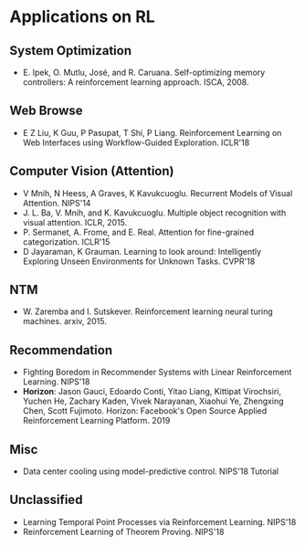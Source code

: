# Applications on RL

## System Optimization
- E. Ipek, O. Mutlu, José, and R. Caruana. Self-optimizing memory controllers: A reinforcement learning approach. ISCA, 2008.

## Web Browse
- E Z Liu, K Guu, P Pasupat, T Shi, P Liang. Reinforcement Learning on Web Interfaces using Workflow-Guided Exploration. ICLR'18

## Computer Vision (Attention)
- V Mnih, N Heess, A Graves, K Kavukcuoglu. Recurrent Models of Visual Attention. NIPS'14
- J. L. Ba, V. Mnih, and K. Kavukcuoglu. Multiple object recognition with visual attention. ICLR, 2015.
- P. Sermanet, A. Frome, and E. Real. Attention for fine-grained categorization. ICLR'15
- D Jayaraman, K Grauman. Learning to look around: Intelligently Exploring Unseen Environments for Unknown Tasks. CVPR'18

## NTM
- W. Zaremba and I. Sutskever. Reinforcement learning neural turing machines. arxiv, 2015.

## Recommendation
- Fighting Boredom in Recommender Systems with Linear Reinforcement Learning. NIPS'18
- **Horizon**: Jason Gauci, Edoardo Conti, Yitao Liang, Kittipat Virochsiri, Yuchen He, Zachary Kaden, Vivek Narayanan, Xiaohui Ye, Zhengxing Chen, Scott Fujimoto. Horizon: Facebook's Open Source Applied Reinforcement Learning Platform. 2019

## Misc
- Data center cooling using model-predictive control. NIPS'18 Tutorial

## Unclassified
- Learning Temporal Point Processes via Reinforcement Learning. NIPS'18
- Reinforcement Learning of Theorem Proving. NIPS'18